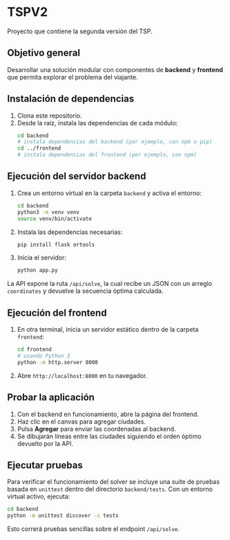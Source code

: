 # TSPV2

Proyecto que contiene la segunda versión del TSP.

## Objetivo general

Desarrollar una solución modular con componentes de **backend** y **frontend** que permita explorar el problema del viajante.

## Instalación de dependencias

1. Clona este repositorio.
2. Desde la raíz, instala las dependencias de cada módulo:
   ```bash
   cd backend
   # instala dependencias del backend (por ejemplo, con npm o pip)
   cd ../frontend
   # instala dependencias del frontend (por ejemplo, con npm)
   ```

## Ejecución del servidor backend

1. Crea un entorno virtual en la carpeta `backend` y activa el entorno:
   ```bash
   cd backend
   python3 -m venv venv
   source venv/bin/activate
   ```
2. Instala las dependencias necesarias:
   ```bash
   pip install flask ortools
   ```
3. Inicia el servidor:
   ```bash
   python app.py
   ```

La API expone la ruta `/api/solve`, la cual recibe un JSON con un arreglo `coordinates` y devuelve la secuencia óptima calculada.

## Ejecución del frontend

1. En otra terminal, inicia un servidor estático dentro de la carpeta `frontend`:
   ```bash
   cd frontend
   # usando Python 3
   python -m http.server 8000
   ```
2. Abre `http://localhost:8000` en tu navegador.

## Probar la aplicación

1. Con el backend en funcionamiento, abre la página del frontend.
2. Haz clic en el canvas para agregar ciudades.
3. Pulsa **Agregar** para enviar las coordenadas al backend.
4. Se dibujarán líneas entre las ciudades siguiendo el orden óptimo devuelto por la API.

## Ejecutar pruebas

Para verificar el funcionamiento del solver se incluye una suite de pruebas basada en `unittest` dentro del directorio `backend/tests`.
Con un entorno virtual activo, ejecuta:

```bash
cd backend
python -m unittest discover -s tests
```

Esto correrá pruebas sencillas sobre el endpoint `/api/solve`.
